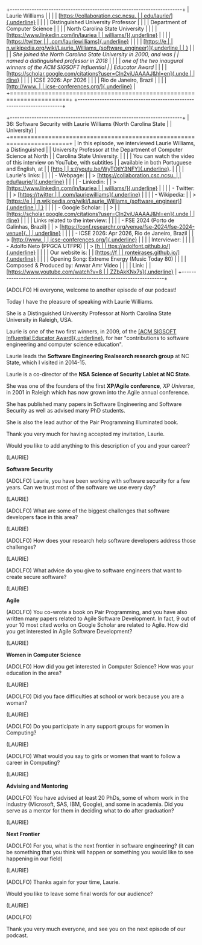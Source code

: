 +-----------------------------------------------------------------------+
| Laurie Williams                                                       |
|                                                                       |
| [[https://collaboration.csc.ncsu.                                     |
| edu/laurie/]{.underline}](https://collaboration.csc.ncsu.edu/laurie/) |
|                                                                       |
| Distinguished University Professor                                    |
|                                                                       |
| Department of Computer Science                                        |
|                                                                       |
| North Carolina State University                                       |
|                                                                       |
| [[https://www.linkedin.com/in/lauriea                                 |
| williams/]{.underline}](https://www.linkedin.com/in/laurieawilliams/) |
|                                                                       |
| [[https://twitter                                                     |
| .com/lauriewilliams]{.underline}](https://twitter.com/lauriewilliams) |
|                                                                       |
| [[https://e                                                           |
| n.wikipedia.org/wiki/Laurie_Williams\_(software_engineer)]{.underline |
| }](https://en.wikipedia.org/wiki/Laurie_Williams_(software_engineer)) |
|                                                                       |
| *She joined the North Carolina State University in 2000, and was      |
| named a distinguished professor in 2018*                              |
|                                                                       |
| *one of the two inaugural winners of the ACM SIGSOFT Influential      |
| Educator Award*                                                       |
|                                                                       |
| [[https://scholar.google.com/citations?user=Cln2viUAAAAJ&hl=en]{.unde |
| rline}](https://scholar.google.com/citations?user=Cln2viUAAAAJ&hl=en) |
|                                                                       |
| ICSE 2026: Apr 2026                                                   |
|                                                                       |
| Rio de Janeiro, Brazil                                                |
|                                                                       |
| [[http://www.                                                         |
| icse-conferences.org/]{.underline}](http://www.icse-conferences.org/) |
+=======================================================================+
+-----------------------------------------------------------------------+

+-----------------------------------------------------------------------+
| 36: Software Security with Laurie Williams (North Carolina State      |
| University)                                                           |
+=======================================================================+
| In this episode, we interviewed Laurie Williams, a Distinguished      |
| University Professor at the Department of Computer Science at North   |
| Carolina State University.                                            |
|                                                                       |
| You can watch the video of this interview on YouTube, with subtitles  |
| available in both Portuguese and English, at                          |
| [[http                                                                |
| s://youtu.be/WyTOtlY3NFY]{.underline}](https://youtu.be/WyTOtlY3NFY). |
|                                                                       |
| Laurie's links:                                                       |
|                                                                       |
| -   Webpage:                                                          |
|     > [[https://collaboration.csc.ncsu.                               |
| edu/laurie/]{.underline}](https://collaboration.csc.ncsu.edu/laurie/) |
|                                                                       |
| -   Linkedin:                                                         |
|     > [[https://www.linkedin.com/in/lauriea                           |
| williams/]{.underline}](https://www.linkedin.com/in/laurieawilliams/) |
|                                                                       |
| -   Twitter:                                                          |
|     > [[https://twitter                                               |
| .com/lauriewilliams]{.underline}](https://twitter.com/lauriewilliams) |
|                                                                       |
| -   Wikipedia:                                                        |
|     > [[https://e                                                     |
| n.wikipedia.org/wiki/Laurie_Williams\_(software_engineer)]{.underline |
| }](https://en.wikipedia.org/wiki/Laurie_Williams_(software_engineer)) |
|                                                                       |
| -   Google Scholar:                                                   |
|     >                                                                 |
| [[https://scholar.google.com/citations?user=Cln2viUAAAAJ&hl=en]{.unde |
| rline}](https://scholar.google.com/citations?user=Cln2viUAAAAJ&hl=en) |
|                                                                       |
| Links related to the interview:                                       |
|                                                                       |
| -   FSE 2024 (Porto de Galinhas, Brazil)                              |
|     > [[https://conf.researchr.org/venue/fse-2024/fse-2024-venue]{.   |
| underline}](https://conf.researchr.org/venue/fse-2024/fse-2024-venue) |
|                                                                       |
| -   ICSE 2026: Apr 2026, Rio de Janeiro, Brazil                       |
|     > [[http://www.                                                   |
| icse-conferences.org/]{.underline}](http://www.icse-conferences.org/) |
|                                                                       |
| Interviewer:                                                          |
|                                                                       |
| -   Adolfo Neto (PPGCA UTFPR)                                         |
|     > [[h                                                             |
| ttps://adolfont.github.io/]{.underline}](https://adolfont.github.io/) |
|                                                                       |
| Our website is:                                                       |
| [[https://f                                                           |
| ronteirases.github.io/]{.underline}](https://fronteirases.github.io/) |
|                                                                       |
| Opening Song: Extreme Energy (Music Today 80)                         |
|                                                                       |
| Composed & Produced by: Anwar Amr Video                               |
|                                                                       |
| Link:                                                                 |
| [[https://www.youtube.com/watch?v=8                                   |
| ZZbAkKNx7s]{.underline}](https://www.youtube.com/watch?v=8ZZbAkKNx7s) |
+-----------------------------------------------------------------------+

(ADOLFO) Hi everyone, welcome to another episode of our podcast!

Today I have the pleasure of speaking with Laurie Williams.

She is a Distinguished University Professor at North Carolina State
University in Raleigh, USA.

Laurie is one of the two first winners, in 2009, of the [[ACM SIGSOFT
Influential Educator
Award]{.underline}](https://www.sigsoft.org/awards/influentialEducatorAward.html#:~:text=The%20SIGSOFT%20Influential%20Educator%20Award,%2C%20and%2For%20policy%20maker.),
for her "contributions to software engineering and computer science
education".

Laurie leads the **Software Engineering Realsearch research group** at
NC State, which I visited in 2014-15.

Laurie is a co-director of the **NSA Science of Security Lablet at NC
State**.

She was one of the founders of the first **XP/Agile conference**, *XP
Universe*, in 2001 in Raleigh which has now grown into the Agile annual
conference.

She has published many papers in Software Engineering and Software
Security as well as advised many PhD students.

She is also the lead author of the Pair Programming Illuminated book.

Thank you very much for having accepted my invitation, Laurie.

Would you like to add anything to this description of you and your
career?

(LAURIE)

**Software Security**

(ADOLFO) Laurie, you have been working with software security for a few
years. Can we trust most of the software we use every day?

(LAURIE)

(ADOLFO) What are some of the biggest challenges that software
developers face in this area?

(LAURIE)

(ADOLFO) How does your research help software developers address those
challenges?

(LAURIE)

(ADOLFO) What advice do you give to software engineers that want to
create secure software?

(LAURIE)

**Agile**

(ADOLFO) You co-wrote a book on Pair Programming, and you have also
written many papers related to Agile Software Development. In fact, 9
out of your 10 most cited works on Google Scholar are related to Agile.
How did you get interested in Agile Software Development?

(LAURIE)

**Women in Computer Science**

(ADOLFO) How did you get interested in Computer Science? How was your
education in the area?

(LAURIE)

(ADOLFO) Did you face difficulties at school or work because you are a
woman?

(LAURIE)

(ADOLFO) Do you participate in any support groups for women in
Computing?

(LAURIE)

(ADOLFO) What would you say to girls or women that want to follow a
career in Computing?

(LAURIE)

**Advising and Mentoring**

(ADOLFO) You have advised at least 20 PhDs, some of whom work in the
industry (Microsoft, SAS, IBM, Google), and some in academia. Did you
serve as a mentor for them in deciding what to do after graduation?

(LAURIE)

**Next Frontier**

(ADOLFO) For you, what is the next frontier in software engineering? (it
can be something that you think will happen or something you would like
to see happening in our field)

(LAURIE)

(ADOLFO) Thanks again for your time, Laurie.

Would you like to leave some final words for our audience?

(LAURIE)

(ADOLFO)

Thank you very much everyone, and see you on the next episode of our
podcast.
